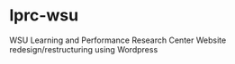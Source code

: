 # lprc-wsu
WSU Learning and Performance Research Center Website redesign/restructuring using Wordpress
